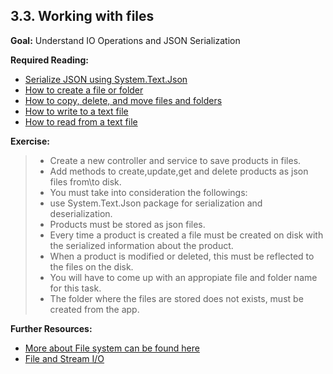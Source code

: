 ## 3.3. Working with files

**Goal:** Understand IO Operations and JSON Serialization 

**Required Reading:**

 - [Serialize JSON using System.Text.Json](https://learn.microsoft.com/en-us/dotnet/standard/serialization/system-text-json/how-to?pivots=dotnet-7-0)
 - [How to create a file or folder](https://docs.microsoft.com/en-us/dotnet/csharp/programming-guide/file-system/how-to-create-a-file-or-folder)
 - [How to copy, delete, and move files and folders](https://docs.microsoft.com/en-us/dotnet/csharp/programming-guide/file-system/how-to-copy-delete-and-move-files-and-folders)
 - [How to write to a text file](https://learn.microsoft.com/en-us/dotnet/standard/io/how-to-write-text-to-a-file)
 - [How to read from a text file](https://learn.microsoft.com/en-us/dotnet/standard/io/how-to-read-text-from-a-file)
   

**Exercise:**
  >- Create a new controller and service to save products in files.    
  >- Add methods to create,update,get and delete products as json files from\to disk.  
  >- You must take into consideration the followings:  
  > - use System.Text.Json package for serialization and deserialization.   
  > - Products must be stored as json files.  
  > - Every time a product is created a file must be created on disk with the serialized information about the product.     
  > - When a product is modified or deleted, this must be reflected to the files on the disk.   
  > - You will have to come up with an appropiate file and folder name for this task.  
  > - The folder where the files are stored does not exists, must be created from the app.
  
 **Further Resources:**
 
 - [More about File system can be found here](https://docs.microsoft.com/en-us/dotnet/csharp/programming-guide/file-system/)  
 - [File and Stream I/O](https://docs.microsoft.com/en-us/dotnet/standard/io/)  
